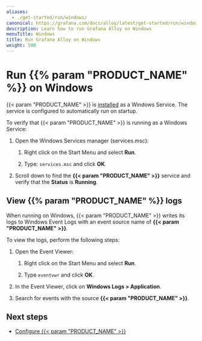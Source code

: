 ```yaml
---
aliases:
  - ./get-started/run/windows/
canonical: https://grafana.com/docs/alloy/latest/get-started/run/windows/
description: Learn how to run Grafana Alloy on Windows
menuTitle: Windows
title: Run Grafana Alloy on Windows
weight: 500
---
```


# Run {{% param "PRODUCT_NAME" %}} on Windows

{{< param "PRODUCT_NAME" >}} is [installed][InstallWindows] as a Windows Service.
The service is configured to automatically run on startup.

To verify that {{< param "PRODUCT_NAME" >}} is running as a Windows Service:

1. Open the Windows Services manager (services.msc):

    1. Right click on the Start Menu and select **Run**.

    1. Type: `services.msc` and click **OK**.

1. Scroll down to find the **{{< param "PRODUCT_NAME" >}}** service and verify that the **Status** is **Running**.

## View {{% param "PRODUCT_NAME" %}} logs

When running on Windows, {{< param "PRODUCT_NAME" >}} writes its logs to Windows Event Logs with an event source name of **{{< param "PRODUCT_NAME" >}}**.

To view the logs, perform the following steps:

1. Open the Event Viewer:

    1. Right click on the Start Menu and select **Run**.

    1. Type `eventvwr` and click **OK**.

1. In the Event Viewer, click on **Windows Logs > Application**.

1. Search for events with the source **{{< param "PRODUCT_NAME" >}}**.

## Next steps

- [Configure {{< param "PRODUCT_NAME" >}}][Configure]

[InstallWindows]: ../../install/windows/
[Configure]: ../../../tasks/configure/configure-windows/
